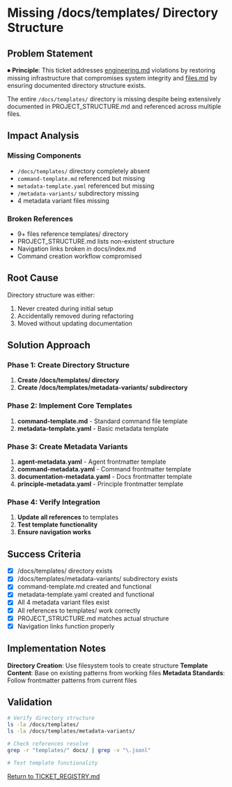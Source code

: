 
# Missing /docs/templates/ Directory Structure

## Problem Statement

⏺ **Principle**: This ticket addresses [engineering.md](../../../docs/principles/engineering.md) violations by restoring missing infrastructure that compromises system integrity and [files.md](../../../docs/principles/files.md) by ensuring documented directory structure exists.

The entire `/docs/templates/` directory is missing despite being extensively documented in PROJECT_STRUCTURE.md and referenced across multiple files.

## Impact Analysis

### Missing Components
- `/docs/templates/` directory completely absent
- `command-template.md` referenced but missing
- `metadata-template.yaml` referenced but missing
- `/metadata-variants/` subdirectory missing
- 4 metadata variant files missing

### Broken References
- 9+ files reference templates/ directory
- PROJECT_STRUCTURE.md lists non-existent structure
- Navigation links broken in docs/index.md
- Command creation workflow compromised

## Root Cause

Directory structure was either:
1. Never created during initial setup
2. Accidentally removed during refactoring
3. Moved without updating documentation

## Solution Approach

### Phase 1: Create Directory Structure
1. **Create /docs/templates/ directory**
2. **Create /docs/templates/metadata-variants/ subdirectory**

### Phase 2: Implement Core Templates
1. **command-template.md** - Standard command file template
2. **metadata-template.yaml** - Basic metadata template

### Phase 3: Create Metadata Variants
1. **agent-metadata.yaml** - Agent frontmatter template
2. **command-metadata.yaml** - Command frontmatter template
3. **documentation-metadata.yaml** - Docs frontmatter template
4. **principle-metadata.yaml** - Principle frontmatter template

### Phase 4: Verify Integration
1. **Update all references** to templates
2. **Test template functionality**
3. **Ensure navigation works**

## Success Criteria

- [x] /docs/templates/ directory exists
- [x] /docs/templates/metadata-variants/ subdirectory exists
- [x] command-template.md created and functional
- [x] metadata-template.yaml created and functional
- [x] All 4 metadata variant files exist
- [x] All references to templates/ work correctly
- [x] PROJECT_STRUCTURE.md matches actual structure
- [x] Navigation links function properly

## Implementation Notes

**Directory Creation**: Use filesystem tools to create structure
**Template Content**: Base on existing patterns from working files
**Metadata Standards**: Follow frontmatter patterns from current files

## Validation

```bash
# Verify directory structure
ls -la /docs/templates/
ls -la /docs/templates/metadata-variants/

# Check references resolve
grep -r "templates/" docs/ | grep -v "\.jsonl"

# Test template functionality
```

[Return to TICKET_REGISTRY.md](../../TICKET_REGISTRY.md)
